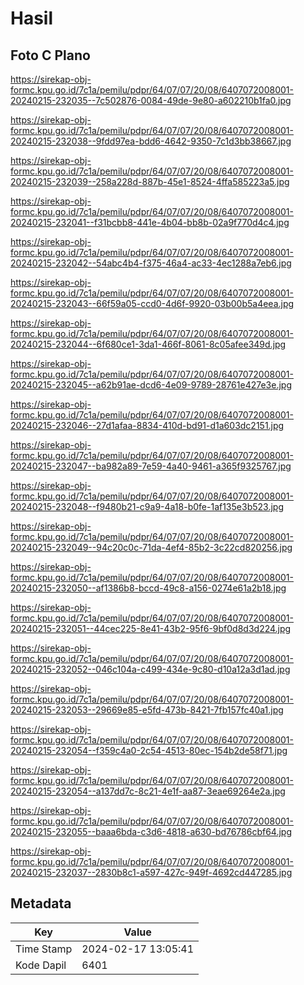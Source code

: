 # Hasil

## Foto C Plano

https://sirekap-obj-formc.kpu.go.id/7c1a/pemilu/pdpr/64/07/07/20/08/6407072008001-20240215-232035--7c502876-0084-49de-9e80-a602210b1fa0.jpg

https://sirekap-obj-formc.kpu.go.id/7c1a/pemilu/pdpr/64/07/07/20/08/6407072008001-20240215-232038--9fdd97ea-bdd6-4642-9350-7c1d3bb38667.jpg

https://sirekap-obj-formc.kpu.go.id/7c1a/pemilu/pdpr/64/07/07/20/08/6407072008001-20240215-232039--258a228d-887b-45e1-8524-4ffa585223a5.jpg

https://sirekap-obj-formc.kpu.go.id/7c1a/pemilu/pdpr/64/07/07/20/08/6407072008001-20240215-232041--f31bcbb8-441e-4b04-bb8b-02a9f770d4c4.jpg

https://sirekap-obj-formc.kpu.go.id/7c1a/pemilu/pdpr/64/07/07/20/08/6407072008001-20240215-232042--54abc4b4-f375-46a4-ac33-4ec1288a7eb6.jpg

https://sirekap-obj-formc.kpu.go.id/7c1a/pemilu/pdpr/64/07/07/20/08/6407072008001-20240215-232043--66f59a05-ccd0-4d6f-9920-03b00b5a4eea.jpg

https://sirekap-obj-formc.kpu.go.id/7c1a/pemilu/pdpr/64/07/07/20/08/6407072008001-20240215-232044--6f680ce1-3da1-466f-8061-8c05afee349d.jpg

https://sirekap-obj-formc.kpu.go.id/7c1a/pemilu/pdpr/64/07/07/20/08/6407072008001-20240215-232045--a62b91ae-dcd6-4e09-9789-28761e427e3e.jpg

https://sirekap-obj-formc.kpu.go.id/7c1a/pemilu/pdpr/64/07/07/20/08/6407072008001-20240215-232046--27d1afaa-8834-410d-bd91-d1a603dc2151.jpg

https://sirekap-obj-formc.kpu.go.id/7c1a/pemilu/pdpr/64/07/07/20/08/6407072008001-20240215-232047--ba982a89-7e59-4a40-9461-a365f9325767.jpg

https://sirekap-obj-formc.kpu.go.id/7c1a/pemilu/pdpr/64/07/07/20/08/6407072008001-20240215-232048--f9480b21-c9a9-4a18-b0fe-1af135e3b523.jpg

https://sirekap-obj-formc.kpu.go.id/7c1a/pemilu/pdpr/64/07/07/20/08/6407072008001-20240215-232049--94c20c0c-71da-4ef4-85b2-3c22cd820256.jpg

https://sirekap-obj-formc.kpu.go.id/7c1a/pemilu/pdpr/64/07/07/20/08/6407072008001-20240215-232050--af1386b8-bccd-49c8-a156-0274e61a2b18.jpg

https://sirekap-obj-formc.kpu.go.id/7c1a/pemilu/pdpr/64/07/07/20/08/6407072008001-20240215-232051--44cec225-8e41-43b2-95f6-9bf0d8d3d224.jpg

https://sirekap-obj-formc.kpu.go.id/7c1a/pemilu/pdpr/64/07/07/20/08/6407072008001-20240215-232052--046c104a-c499-434e-9c80-d10a12a3d1ad.jpg

https://sirekap-obj-formc.kpu.go.id/7c1a/pemilu/pdpr/64/07/07/20/08/6407072008001-20240215-232053--29669e85-e5fd-473b-8421-7fb157fc40a1.jpg

https://sirekap-obj-formc.kpu.go.id/7c1a/pemilu/pdpr/64/07/07/20/08/6407072008001-20240215-232054--f359c4a0-2c54-4513-80ec-154b2de58f71.jpg

https://sirekap-obj-formc.kpu.go.id/7c1a/pemilu/pdpr/64/07/07/20/08/6407072008001-20240215-232054--a137dd7c-8c21-4e1f-aa87-3eae69264e2a.jpg

https://sirekap-obj-formc.kpu.go.id/7c1a/pemilu/pdpr/64/07/07/20/08/6407072008001-20240215-232055--baaa6bda-c3d6-4818-a630-bd76786cbf64.jpg

https://sirekap-obj-formc.kpu.go.id/7c1a/pemilu/pdpr/64/07/07/20/08/6407072008001-20240215-232037--2830b8c1-a597-427c-949f-4692cd447285.jpg


## Metadata

| Key        | Value               |
| ---------- | ------------------- |
| Time Stamp | 2024-02-17 13:05:41 |
| Kode Dapil | 6401                |



